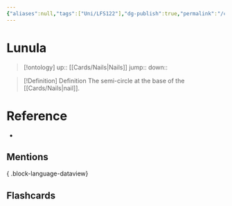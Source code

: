 ```yaml
---
{"aliases":null,"tags":["Uni/LFS122"],"dg-publish":true,"permalink":"/cards/lunula/","dgPassFrontmatter":true}
---
```


# Lunula

> [!ontology]
> up:: [[Cards/Nails\|Nails]]
> jump:: 
> down:: 

> [!Definition] Definition
> The semi-circle at the base of the [[Cards/Nails\|nail]].

# Reference

- 

## Mentions


{ .block-language-dataview}

## Flashcards